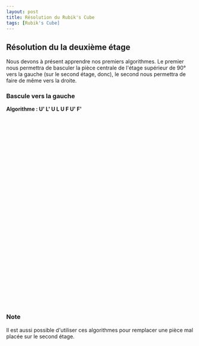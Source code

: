```yaml
---
layout: post
title: Résolution du Rubik's Cube
tags: [Rubik's Cube]
---
```


<script src="/js/AnimCube3.js"></script>

## Résolution du la deuxième étage

Nous devons à présent apprendre nos premiers algorithmes. Le premier nous permettra de basculer la pièce centrale de l'étage supérieur de 90° vers la gauche (sur le second étage, donc), le second nous permettra de faire de même vers la droite.

### Bascule vers la gauche

**Algorithme : U' L' U L U F U' F'**

<div style="width: 500px; height: 500px">
<script>
AnimCube3("bgcolor=ffffff&buttonheight=25&facelets=*b**y****wwwwwwwww**oooo**o**r*rr**r****b*bbb**g*gg**g&position=lldd&move=U' L' U L U F U' F'&speed=20");
</script>
</div>

### Note

Il est aussi possible d'utiliser ces algorithmes pour remplacer une pièce mal placée sur le second étage.
